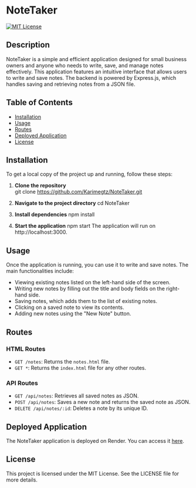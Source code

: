 # NoteTaker

[![MIT License](https://img.shields.io/badge/License-MIT-green.svg)](https://opensource.org/licenses/MIT)

## Description

NoteTaker is a simple and efficient application designed for small business owners and anyone who needs to write, save, and manage notes effectively. This application features an intuitive interface that allows users to write and save notes. The backend is powered by Express.js, which handles saving and retrieving notes from a JSON file.

## Table of Contents

- [Installation](#installation)
- [Usage](#usage)
- [Routes](#routes)
- [Deployed Application](#deployed-application)
- [License](#license)

## Installation

To get a local copy of the project up and running, follow these steps:

1. **Clone the repository**  
   git clone https://github.com/Karimegtz/NoteTaker.git

2. **Navigate to the project directory**
  cd NoteTaker

3. **Install dependencies**
  npm install

 4. **Start the application**
  npm start
 The application will run on http://localhost:3000.

 ## Usage

Once the application is running, you can use it to write and save notes. The main functionalities include:

- Viewing existing notes listed on the left-hand side of the screen.
- Writing new notes by filling out the title and body fields on the right-hand side.
- Saving notes, which adds them to the list of existing notes.
- Clicking on a saved note to view its contents.
- Adding new notes using the "New Note" button.

## Routes

### HTML Routes

- `GET /notes`: Returns the `notes.html` file.
- `GET *`: Returns the `index.html` file for any other routes.

### API Routes

- `GET /api/notes`: Retrieves all saved notes as JSON.
- `POST /api/notes`: Saves a new note and returns the saved note as JSON.
- `DELETE /api/notes/:id`: Deletes a note by its unique ID.

## Deployed Application

The NoteTaker application is deployed on Render. You can access it [here](https://notetaker-6pvs.onrender.com).

## License

This project is licensed under the MIT License. See the LICENSE file for more details.





